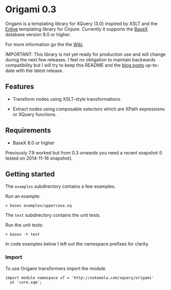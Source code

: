 # Origami 0.3

Origami is a templating library for XQuery (3.0) inspired by XSLT and the
[Enlive](https://github.com/cgrand/enlive) templating library for Clojure.
Currently it supports the [BaseX](http://basex.org) database version 8.0 or
higher.

For more information go the the [Wiki][wiki].

IMPORTANT: This library is not yet ready for production use and will change
during the next few releases. I feel no obligation to maintain backwards
compatibility but I will try to keep this README and the [blog
posts](http://xokomola.com/) up-to-date with the latest release.

## Features

- Transform nodes using XSLT-style transformations.

- Extract nodes using composable selectors which are XPath expressions or XQuery
  functions.

## Requirements

- BaseX 8.0 or higher

Previously 7.9 worked but from 0.3 onwards you need a recent snapshot (I tested
on 2014-11-16 snapshot).

## Getting started

The `examples` subdirectory contains a few examples.

Run an example:

~~~xquery
> basex examples/uppercase.xq
~~~

The `test` subdirectory contains the unit tests.

Run the unit tests:

~~~xquery
> basex -t test
~~~

In code examples below I left out the namespace prefixes for clarity.

### Import

To use Origami transformers import the module.

~~~xquery
import module namespace xf = 'http://xokomola.com/xquery/origami'
  at 'core.xqm';
~~~

[wiki]: https://github.com/xokomola/origami/wiki

